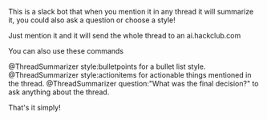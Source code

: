 This is a slack bot that when you mention it in any thread it will summarize it, you could also ask a question or choose a style!

Just mention it and it will send the whole thread to an ai.hackclub.com

You can also use these commands

@ThreadSummarizer style:bulletpoints for a bullet list style.
@ThreadSummarizer style:actionitems for actionable things mentioned in the thread.
@ThreadSummarizer question:"What was the final decision?" to ask anything about the thread.

That's it simply!
